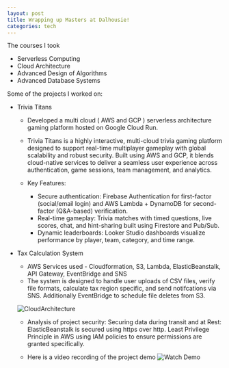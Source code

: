```yaml
---
layout: post
title: Wrapping up Masters at Dalhousie!
categories: tech
---
```


The courses I took
- Serverless Computing
- Cloud Architecture
- Advanced Design of Algorithms
- Advanced Database Systems

Some of the projects I worked on:

- Trivia Titans

    - Developed a multi cloud ( AWS and GCP ) serverless architecture gaming platform hosted on Google Cloud Run.
    - Trivia Titans is a highly interactive, multi-cloud trivia gaming platform designed to support real-time multiplayer gameplay with global scalability and robust security. Built using AWS and GCP, it blends cloud-native services to deliver a seamless user experience across authentication, game sessions, team management, and analytics.
    
    - Key Features:
        - Secure authentication: Firebase Authentication for first-factor (social/email login) and AWS Lambda + DynamoDB for second-factor (Q&A-based) verification.
        - Real-time gameplay: Trivia matches with timed questions, live scores, chat, and hint-sharing built using Firestore and Pub/Sub.
        - Dynamic leaderboards: Looker Studio dashboards visualize performance by player, team, category, and time range.
    


- Tax Calculation System
    - AWS Services used - Cloudformation, S3, Lambda, ElasticBeanstalk, API Gateway, EventBridge and SNS
    - The system is designed to handle user uploads of CSV files, verify file formats, calculate tax region specific, and send notifcations via SNS. Additionally EventBridge to schedule file deletes from S3.

    ![CloudArchitecture](../../images/cloud-computing.png)

    - Analysis of project security: Securing data during transit and at Rest: ElasticBeanstalk is secured using https over http. Least Privilege Principle in AWS using IAM policies to ensure permissions are granted specifically.

    - Here is a video recording of the project demo
    ![Watch Demo](../CloudComputingVideo.mp4")







